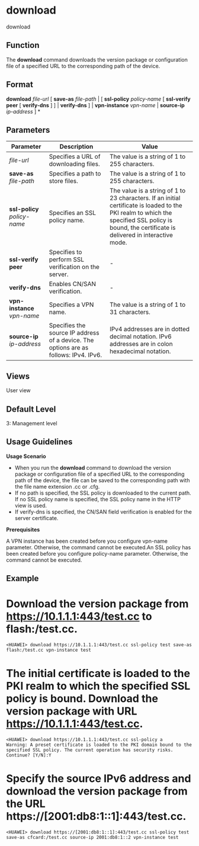 download
========

download

Function
--------



The **download** command downloads the version package or configuration file of a specified URL to the corresponding path of the device.




Format
------

**download** *file-url* [ **save-as** *file-path* | [ **ssl-policy** *policy-name* [ **ssl-verify** **peer** [ **verify-dns** ] ] | **verify-dns** ] | **vpn-instance** *vpn-name* | **source-ip** *ip-address* ] \*


Parameters
----------

| Parameter | Description | Value |
| --- | --- | --- |
| *file-url* | Specifies a URL of downloading files. | The value is a string of 1 to 255 characters. |
| **save-as** *file-path* | Specifies a path to store files. | The value is a string of 1 to 255 characters. |
| **ssl-policy** *policy-name* | Specifies an SSL policy name. | The value is a string of 1 to 23 characters. If an initial certificate is loaded to the PKI realm to which the specified SSL policy is bound, the certificate is delivered in interactive mode. |
| **ssl-verify** **peer** | Specifies to perform SSL verification on the server. | - |
| **verify-dns** | Enables CN/SAN verification. | - |
| **vpn-instance** *vpn-name* | Specifies a VPN name. | The value is a string of 1 to 31 characters. |
| **source-ip** *ip-address* | Specifies the source IP address of a device. The options are as follows:  IPv4.  IPv6. | IPv4 addresses are in dotted decimal notation.  IPv6 addresses are in colon hexadecimal notation. |



Views
-----

User view


Default Level
-------------

3: Management level


Usage Guidelines
----------------

**Usage Scenario**

* When you run the **download** command to download the version package or configuration file of a specified URL to the corresponding path of the device, the file can be saved to the corresponding path with the file name extension .cc or .cfg.
* If no path is specified, the SSL policy is downloaded to the current path. If no SSL policy name is specified, the SSL policy name in the HTTP view is used.
* If verify-dns is specified, the CN/SAN field verification is enabled for the server certificate.

**Prerequisites**

A VPN instance has been created before you configure vpn-name parameter. Otherwise, the command cannot be executed.An SSL policy has been created before you configure policy-name parameter. Otherwise, the command cannot be executed.


Example
-------

# Download the version package from https://10.1.1.1:443/test.cc to flash:/test.cc.
```
<HUAWEI> download https://10.1.1.1:443/test.cc ssl-policy test save-as flash:/test.cc vpn-instance test

```

# The initial certificate is loaded to the PKI realm to which the specified SSL policy is bound. Download the version package with URL https://10.1.1.1:443/test.cc.
```
<HUAWEI> download https://10.1.1.1:443/test.cc ssl-policy a
Warning: A preset certificate is loaded to the PKI domain bound to the specified SSL policy. The current operation has security risks. Continue? [Y/N]:Y

```

# Specify the source IPv6 address and download the version package from the URL https://[2001:db8:1::1]:443/test.cc.
```
<HUAWEI> download https://[2001:db8:1::1]:443/test.cc ssl-policy test save-as cfcard:/test.cc source-ip 2001:db8:1::2 vpn-instance test

```